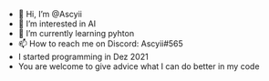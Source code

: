 - 👋 Hi, I’m @Ascyii
- 👀 I’m interested in AI
- 🌱 I’m currently learning pyhton
- 📫 How to reach me on Discord: Ascyii#565
- I started programming in Dez 2021
- You are welcome to give advice what I can do better in my code

<!---
Ascyii/Ascyii is a ✨ special ✨ repository because its `README.md` (this file) appears on your GitHub profile.
You can click the Preview link to take a look at your changes.
--->
